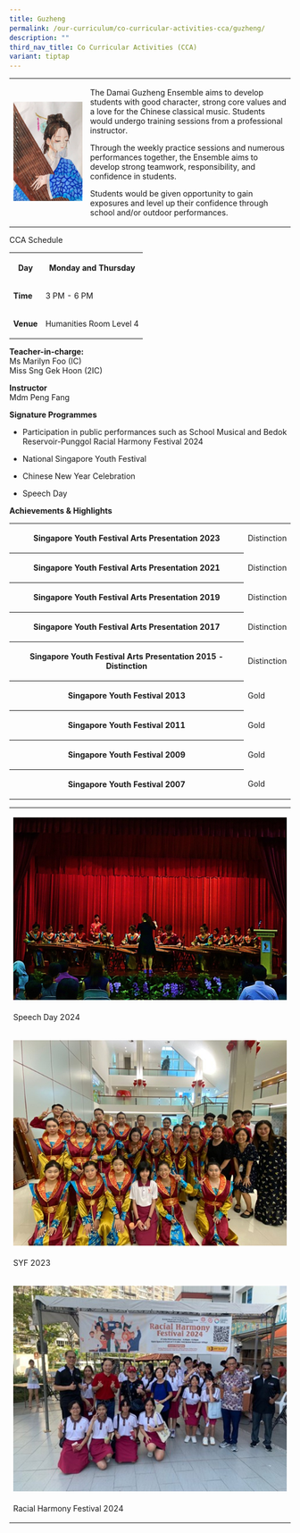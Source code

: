 ```yaml
---
title: Guzheng
permalink: /our-curriculum/co-curricular-activities-cca/guzheng/
description: ""
third_nav_title: Co Curricular Activities (CCA)
variant: tiptap
---
```

<table style="minWidth: 50px">
<colgroup>
<col>
<col>
</colgroup>
<tbody>
<tr>
<td rowspan="1" colspan="1">
<div class="isomer-image-wrapper">
<img style="width: 100%;" height="auto" width="100%" src="/images/gu1.png">
</div>
</td>
<td rowspan="1" colspan="1">
<p>The Damai Guzheng Ensemble aims to develop students with good character,
strong core values and a love for the Chinese classical music. Students
would undergo training sessions from a professional instructor.&nbsp;</p>
<p>Through the weekly practice sessions and numerous performances together,
the Ensemble aims to develop strong teamwork, responsibility, and confidence
in students.&nbsp;</p>
<p>Students would be given opportunity to gain exposures and level up their
confidence through school and/or outdoor performances.</p>
</td>
</tr>
</tbody>
</table>
<p>CCA Schedule</p>
<table style="minWidth: 50px">
<colgroup>
<col>
<col>
</colgroup>
<tbody>
<tr>
<th rowspan="1" colspan="1">
<p>Day</p>
</th>
<th rowspan="1" colspan="1">
<p><strong>Monday and Thursday</strong>
</p>
</th>
</tr>
<tr>
<td rowspan="1" colspan="1">
<p><strong>Time</strong>
</p>
</td>
<td rowspan="1" colspan="1">
<p>3 PM - 6 PM</p>
</td>
</tr>
<tr>
<td rowspan="1" colspan="1">
<p><strong>Venue</strong>
</p>
</td>
<td rowspan="1" colspan="1">
<p>Humanities Room Level 4</p>
</td>
</tr>
</tbody>
</table>
<p><strong>Teacher-in-charge:<br></strong>Ms Marilyn Foo (IC)
<br>Miss Sng Gek Hoon (2IC)</p>
<p><strong>Instructor<br></strong>Mdm Peng Fang&nbsp;</p>
<p><strong>Signature Programmes&nbsp;</strong>
</p>
<ul data-tight="true" class="tight">
<li>
<p>Participation in public performances such as School Musical and Bedok
Reservoir-Punggol Racial Harmony Festival 2024</p>
</li>
<li>
<p>National Singapore Youth Festival</p>
</li>
<li>
<p>Chinese New Year Celebration</p>
</li>
<li>
<p>Speech Day</p>
</li>
</ul>
<p><strong>Achievements&nbsp;&amp; Highlights</strong>
</p>
<table style="minWidth: 50px">
<colgroup>
<col>
<col>
</colgroup>
<tbody>
<tr>
<th rowspan="1" colspan="1">
<p>Singapore Youth Festival Arts Presentation 2023</p>
</th>
<td rowspan="1" colspan="1">
<p>Distinction</p>
</td>
</tr>
<tr>
<th rowspan="1" colspan="1">
<p>Singapore Youth Festival Arts Presentation 2021</p>
</th>
<td rowspan="1" colspan="1">
<p>Distinction</p>
</td>
</tr>
<tr>
<th rowspan="1" colspan="1">
<p>Singapore Youth Festival Arts Presentation 2019</p>
</th>
<td rowspan="1" colspan="1">
<p>Distinction</p>
</td>
</tr>
<tr>
<th rowspan="1" colspan="1">
<p>Singapore Youth Festival Arts Presentation 2017</p>
</th>
<td rowspan="1" colspan="1">
<p>Distinction</p>
</td>
</tr>
<tr>
<th rowspan="1" colspan="1">
<p>Singapore Youth Festival Arts Presentation 2015 - Distinction</p>
</th>
<td rowspan="1" colspan="1">
<p>Distinction</p>
</td>
</tr>
<tr>
<th rowspan="1" colspan="1">
<p>Singapore Youth Festival 2013</p>
</th>
<td rowspan="1" colspan="1">
<p>Gold</p>
</td>
</tr>
<tr>
<th rowspan="1" colspan="1">
<p>Singapore Youth Festival 2011</p>
</th>
<td rowspan="1" colspan="1">
<p>Gold</p>
</td>
</tr>
<tr>
<th rowspan="1" colspan="1">
<p>Singapore Youth Festival 2009</p>
</th>
<td rowspan="1" colspan="1">
<p>Gold</p>
</td>
</tr>
<tr>
<th rowspan="1" colspan="1">
<p>Singapore Youth Festival 2007</p>
</th>
<td rowspan="1" colspan="1">
<p>Gold</p>
</td>
</tr>
</tbody>
</table>
<table style="minWidth: 25px">
<colgroup>
<col>
</colgroup>
<tbody>
<tr>
<th rowspan="1" colspan="1">
<p></p>
<div class="isomer-image-wrapper">
<img style="width: 100%" height="auto" width="100%" alt="" src="/images/CCA/Guzheng/guzheng_2025_01.jpg">
</div>
</th>
</tr>
<tr>
<td rowspan="1" colspan="1">
<p>Speech Day 2024</p>
</td>
</tr>
<tr>
<td rowspan="1" colspan="1">
<p></p>
<div class="isomer-image-wrapper">
<img style="width: 100%" height="auto" width="100%" alt="" src="/images/CCA/Guzheng/guzheng_2025_02.jpg">
</div>
</td>
</tr>
<tr>
<td rowspan="1" colspan="1">
<p>SYF 2023</p>
</td>
</tr>
<tr>
<td rowspan="1" colspan="1">
<p></p>
<div class="isomer-image-wrapper">
<img style="width: 100%" height="auto" width="100%" alt="" src="/images/CCA/Guzheng/guzheng_2025_03.jpg">
</div>
</td>
</tr>
<tr>
<td rowspan="1" colspan="1">
<p>Racial Harmony Festival 2024</p>
</td>
</tr>
</tbody>
</table>
<p></p>